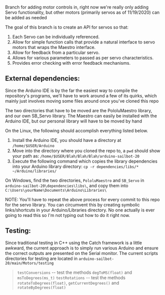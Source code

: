 Branch for adding motor controls in, right now we're really only adding Servo functionality, but other motors (primarily servos as of 11/19/2020) can be added as needed


The goal of this branch is to create an API for servos so that:

1) Each Servo can be individually referenced.
2) Allow for simple function calls that provide a natural interface to servo motors that wraps the Maestro interface.
3) Allow for feedback from a particular servo.
4) Allows for various parameters to passed as per servo characteristics.
5) Provides error checking with error feedback mechanisms.


## External dependencies: 
Since the Arduino IDE is by the far the easiest way to compile the repository's programs, we'll have to work around a few of its quirks, which mainly just involves moving some files around
once you've cloned this repo 

The two directories that have to be moved are the PololuMaestro library, and our own SB_Servo library. The Maestro can easily be installed with the Arduino IDE, but our personal library will have to be moved
by hand 

On the Linux, the following should accomplish everything listed below.
1) Install the Arduino IDE, you should have a directory at `/home/$USER/Arduino`
2) Move into the directory where you cloned the repo to, a `pwd` should show your path as: `/home/$USER/Blah/Blah/Blah/arduino-sailbot-20`
3) Execute the following command which copies the library dependencies into your Arduino library directory: `cp -r dependencies/libs/* ~/Arduino/libraries/`


On Windows, find the two directories, `PololuMaestro` and `SB_Servo` in `arduino-sailbot-20\dependencies\libs\`, and copy them into `C:\Users\yourName\Documents\Arduino\Libraries\`


NOTE: You'll have to repeat the above process for every commit to this repo for the servo library. You can circumvent this by creating symbolic links/shortcuts in your Arduino/Libraries directory. No one actually is ever going to read this so I'm not typing out how to do it right now.

## Testing:
Since traditional testing in C++ using the Catch framework is a little awkward, the current approach is to simply run various Arduino and ensure the correct outputs are presented on the Serial monitor. The current scripts directories for testing are located in `arduino-sailbot-20/main/Motors/testing`

> `testConversions` -- test the methods `degToMS(float)` and `msToDegrees(ms_t)`
> `testRotations` -- test the methods `rotateToDegrees(float)`, `getCurrentDegrees()` and `rotateByDegrees(float)`